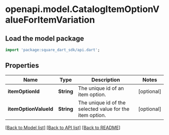 # openapi.model.CatalogItemOptionValueForItemVariation

## Load the model package
```dart
import 'package:square_dart_sdk/api.dart';
```

## Properties
Name | Type | Description | Notes
------------ | ------------- | ------------- | -------------
**itemOptionId** | **String** | The unique id of an item option. | [optional] 
**itemOptionValueId** | **String** | The unique id of the selected value for the item option. | [optional] 

[[Back to Model list]](../README.md#documentation-for-models) [[Back to API list]](../README.md#documentation-for-api-endpoints) [[Back to README]](../README.md)


